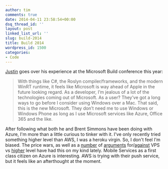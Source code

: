 ```yaml
---
author: tim
comments: true
date: 2014-04-11 23:58:54+00:00
dsq_thread_id: ''
layout: post
linked_list_url: ''
slug: build-2014
title: Build 2014
wordpress_id: 1500
categories:
- Code
---
```


[Justin](http://carpeaqua.com/2014/04/07/build-2014/) goes over his experience
at the Microsoft Build conference this year:

> With things like C#, the Roslyn compiler/frameworks, and the modern WinRT
runtime, it feels like Microsoft is way ahead of Apple in the future looking
regard. As a developer, I’m jealous of a lot of the technologies coming out of
Microsoft. As a user? They’ve got a long ways to go before I consider using
Windows over a Mac. That said, this is the new Microsoft. They don’t need me
to use Windows or Windows Phone as long as I use Microsoft services like
Azure, Office 365 and the like.

After following what both he and Brent Simmons have been doing with Azure, I'm
more than a little curious to tinker with it. I've only recently tried
something higher level than AWS, I was a heroku virgin. So, I don't feel I'm
biased. The price wars, as well as a [number](http://carpeaqua.com/2014/03/26/the-parts-of-your-platform/) of [arguments](http://www.marco.org/2014/03/27/web-hosting-for-app-developers) for/[against](http://inessential.com/2014/03/27/on_running_your_own_servers_and_why_we) VPS vs
[higher](http://www.marco.org/2014/03/27/what-did-brent-learn) level have had
this on my kind lately. Mobile Services as a first class citizen on Azure is
interesting. AWS is trying with their push service, but it feels like an
afterthought at the moment.